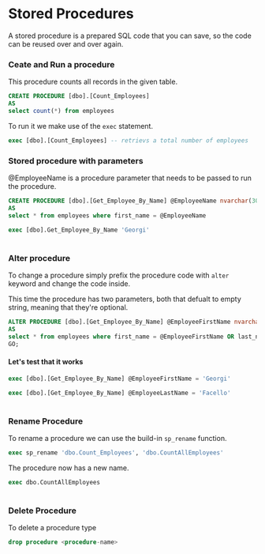 # Stored Procedures

A stored procedure is a prepared SQL code that you can save, so the code can be reused over and over again.

### Ceate and Run a procedure

This procedure counts all records in the given table.

```sql
CREATE PROCEDURE [dbo].[Count_Employees]
AS
select count(*) from employees
```

To run it we make use of the `exec` statement.

```sql
exec [dbo].[Count_Employees] -- retrievs a total number of employees
```

### Stored procedure with parameters

@EmployeeName is a procedure parameter that needs to be passed to run the procedure.

```sql
CREATE PROCEDURE [dbo].[Get_Employee_By_Name] @EmployeeName nvarchar(30)
AS
select * from employees where first_name = @EmployeeName
```

```sql
exec [dbo].Get_Employee_By_Name 'Georgi'
```

#

### Alter procedure

To change a procedure simply prefix the procedure code with `alter` keyword and change the code inside.

This time the procedure has two parameters, both that defualt to empty string, meaning that they're optional.

```sql
ALTER PROCEDURE [dbo].[Get_Employee_By_Name] @EmployeeFirstName nvarchar(30) = '', @EmployeeLastName nvarchar(30) = ''
AS
select * from employees where first_name = @EmployeeFirstName OR last_name = @EmployeeLastName
GO;
```

#### Let's test that it works

```sql
exec [dbo].[Get_Employee_By_Name] @EmployeeFirstName = 'Georgi'

exec [dbo].[Get_Employee_By_Name] @EmployeeLastName = 'Facello'
```

#

### Rename Procedure

To rename a procedure we can use the build-in `sp_rename` function.

```sql
exec sp_rename 'dbo.Count_Employees', 'dbo.CountAllEmployees'
```

The procedure now has a new name.

```sql
exec dbo.CountAllEmployees
```

# 

### Delete Procedure

To delete a procedure type

```sql
drop procedure <procedure-name>
```

